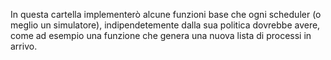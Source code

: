 In questa cartella implementerò alcune funzioni base che ogni scheduler (o meglio un simulatore),
indipendetemente dalla sua politica dovrebbe avere, come ad esempio una funzione che genera una nuova 
lista di processi in arrivo.
